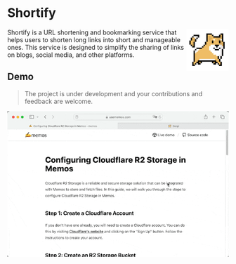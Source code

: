 # Shortify

<img align="right" src="./resources/logo.png" height="96px" alt="logo">

Shortify is a URL shortening and bookmarking service that helps users to shorten long links into short and manageable ones. This service is designed to simplify the sharing of links on blogs, social media, and other platforms.

## Demo

> The project is under development and your contributions and feedback are welcome.

![demo](./resources/demo.gif)
